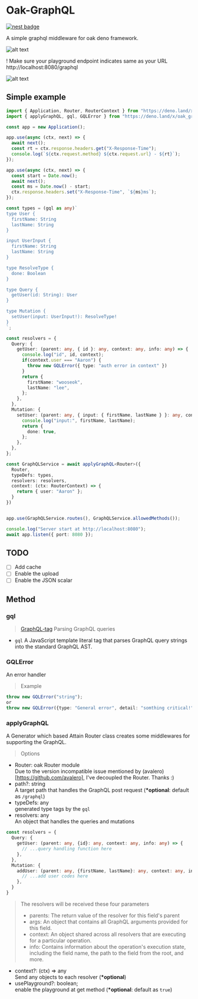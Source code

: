 # Oak-GraphQL
[![nest badge](https://nest.land/badge.svg)](https://nest.land/package/oak-graphql)

A simple graphql middleware for oak deno framework.

![alt text](https://github.com/aaronwlee/Oak-GraphQL/blob/master/playground.JPG?raw=true "Oak-GraphQL")

! Make sure your playground endpoint indicates same as your URL http://localhost:8080/graphql

![alt text](https://github.com/aaronwlee/Oak-GraphQL/blob/master/mustsame.JPG?raw=true "Oak-GraphQL")


## Simple example
```ts
import { Application, Router, RouterContext } from "https://deno.land/x/oak/mod.ts";
import { applyGraphQL, gql, GQLError } from "https://deno.land/x/oak_graphql/mod.ts";

const app = new Application();

app.use(async (ctx, next) => {
  await next();
  const rt = ctx.response.headers.get("X-Response-Time");
  console.log(`${ctx.request.method} ${ctx.request.url} - ${rt}`);
});

app.use(async (ctx, next) => {
  const start = Date.now();
  await next();
  const ms = Date.now() - start;
  ctx.response.headers.set("X-Response-Time", `${ms}ms`);
});

const types = (gql as any)`
type User {
  firstName: String
  lastName: String
}

input UserInput {
  firstName: String
  lastName: String
}

type ResolveType {
  done: Boolean
}

type Query {
  getUser(id: String): User 
}

type Mutation {
  setUser(input: UserInput!): ResolveType!
}
`;

const resolvers = {
  Query: {
    getUser: (parent: any, { id }: any, context: any, info: any) => {
      console.log("id", id, context);
      if(context.user === "Aaron") {
        throw new GQLError({ type: "auth error in context" })
      }
      return {
        firstName: "wooseok",
        lastName: "lee",
      };
    },
  },
  Mutation: {
    setUser: (parent: any, { input: { firstName, lastName } }: any, context: any, info: any) => {
      console.log("input:", firstName, lastName);
      return {
        done: true,
      };
    },
  },
};

const GraphQLService = await applyGraphQL<Router>({
  Router,
  typeDefs: types,
  resolvers: resolvers,
  context: (ctx: RouterContext) => {
    return { user: "Aaron" };
  }
})


app.use(GraphQLService.routes(), GraphQLService.allowedMethods());

console.log("Server start at http://localhost:8080");
await app.listen({ port: 8080 });

```

## TODO
- [ ] Add cache
- [ ] Enable the upload
- [ ] Enable the JSON scalar

## Method
### gql 
> [GraphQL-tag](https://github.com/apollographql/graphql-tag)
Parsing GraphQL queries
- `gql` A JavaScript template literal tag that parses GraphQL query strings into the standard GraphQL AST.

### GQLError
An error handler
> Example
```ts
throw new GQLError("string");
or
throw new GQLError({type: "General error", detail: "somthing critical!"});
```

### applyGraphQL
A Generator which based Attain Router class creates some middlewares for supporting the GraphQL.
> Options
- Router: oak Router module <br />Due to the version incompatible issue mentioned by (avalero)[https://github.com/avalero], I've decoupled the Router. Thanks :)
- path?: string <br /> A target path that handles the GraphQL post request (__*optional__: default as `/graphql`)
- typeDefs: any <br /> generated type tags by the `gql`
- resolvers: any <br /> An object that handles the queries and mutations
```ts
const resolvers = {
  Query: {
    getUser: (parent: any, {id}: any, context: any, info: any) => {
      // ...query handling function here
    },
  },
  Mutation: {
    addUser: (parent: any, {firstName, lastName}: any, context: any, info: any) => {
      // ...add user codes here
    },
  }
}
```
> The resolvers will be received these four parameters
> - parents: The return value of the resolver for this field's parent
> - args: An object that contains all GraphQL arguments provided for this field.
> - context: An object shared across all resolvers that are executing for a particular operation.
> - info: Contains information about the operation's execution state, including the field name, the path to the field from the root, and more.
- context?: (ctx) => any <br /> Send any objects to each resolver (__*optional__)
- usePlayground?: boolean; <br /> enable the playground at get method (__*optional__: default as `true`)
